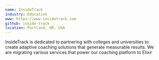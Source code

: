 ```yaml
---
name: InsideTrack
industry: Education
www: https://www.insidetrack.com
github: inside-track
location: Portland, OR, USA
---
```

InsideTrack is dedicated to partnering with colleges and universities to create adaptive coaching solutions that generate measurable results. We are migrating various services that power our coaching platform to Elixir
